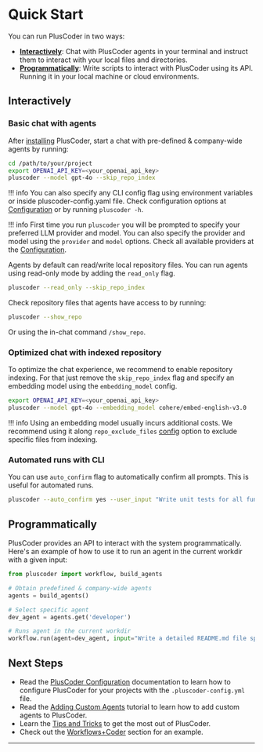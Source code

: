 
# Quick Start

You can run PlusCoder in two ways:

- **[Interactively](#interactively)**: Chat with PlusCoder agents in your terminal and instruct them to interact with your local files and directories.
- **[Programmatically](#programmatically)**: Write scripts to interact with PlusCoder using its API. Running it in your local machine or cloud environments.

## Interactively

### Basic chat with agents

After [installing](installation.md) PlusCoder, start a chat with pre-defined & company-wide agents by running:

```bash
cd /path/to/your/project
export OPENAI_API_KEY=<your_openai_api_key>
pluscoder --model gpt-4o --skip_repo_index

```

!!! info
    You can also specify any CLI config flag using environment variables or inside pluscoder-config.yaml file. Check configuration options at [Configuration](documentation/config.md) or by running `pluscoder -h`.

!!! info
    First time you run `pluscoder` you will be prompted to specify your preferred LLM provider and model.  You can also specify the provider and model using the `provider` and `model` options. Check all available providers at the [Configuration](documentation/config.md#providers).

Agents by default can read/write local repository files. You can run agents using read-only mode by adding the `read_only` flag.

```bash
pluscoder --read_only --skip_repo_index
```

Check repository files that agents have access to by running:

```bash
pluscoder --show_repo
```

Or using the in-chat command `/show_repo`.

### Optimized chat with indexed repository

To optimize the chat experience, we recommend to enable repository indexing. For that just remove the `skip_repo_index` flag and specify an embedding model using the `embedding_model` config.

```bash
export OPENAI_API_KEY=<your_openai_api_key>
pluscoder --model gpt-4o --embedding_model cohere/embed-english-v3.0
```

!!! info
    Using an embedding model usually incurs additional costs. We recommend using it along `repo_exclude_files` [config](documentation/configuration.md#repository-settings) option to exclude specific files from indexing.

### Automated runs with CLI

You can use `auto_confirm` flag to automatically confirm all prompts. This is useful for automated runs.

```bash
pluscoder --auto_confirm yes --user_input "Write unit tests for all functions in the `utils.py` file"
```

## Programmatically

PlusCoder provides an API to interact with the system programmatically. Here's an example of how to use it to run an agent in the current workdir with a given input:

```python
from pluscoder import workflow, build_agents

# Obtain predefined & company-wide agents
agents = build_agents()

# Select specific agent
dev_agent = agents.get('developer')

# Runs agent in the current workdir
workflow.run(agent=dev_agent, input="Write a detailed README.md file specifying develop environment setup using commands present in Makefile")
```

## Next Steps

* Read the [PlusCoder Configuration](01_pluscoder_configuration.md) documentation to learn how to configure PlusCoder for your projects with the `.pluscoder-config.yml` file.
* Read the [Adding Custom Agents](02_custom_agents.md) tutorial to learn how to add custom agents to PlusCoder.
* Learn the [Tips and Tricks](03_tips_and_tricks.md) to get the most out of PlusCoder.
* Check out the [Workflows+Coder](https://gitlab.com/codematos/workflows) section for an example.
****